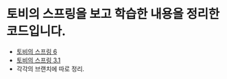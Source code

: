 # 토비의 스프링을 보고 학습한 내용을 정리한 코드입니다.
- [토비의 스프링 6](https://www.inflearn.com/course/%ED%86%A0%EB%B9%84%EC%9D%98-%EC%8A%A4%ED%94%84%EB%A7%816-%EC%9D%B4%ED%95%B4%EC%99%80-%EC%9B%90%EB%A6%AC/dashboard)
- [토비의 스프링 3.1](https://product.kyobobook.co.kr/detail/S000000935360)
- 각각의 브랜치에 따로 정리.
